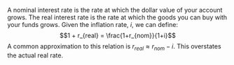 A nominal interest rate is the rate at which the dollar value of your account grows. The real interest rate is the rate at which the goods you can buy with your funds grows. Given the inflation rate, $i$, we can define:
$$1 + r_{real} = \frac{1+r_{nom}}{1+i}$$
A common approximation to this relation is $r_{real} \approx r_{nom} - i$. This overstates the actual real rate.